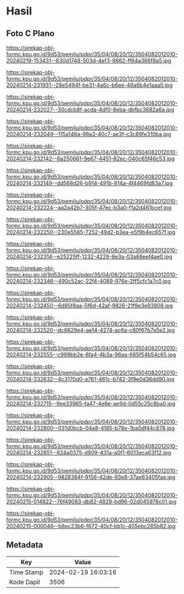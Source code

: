 # Hasil

## Foto C Plano

https://sirekap-obj-formc.kpu.go.id/9d53/pemilu/pdpr/35/04/08/20/12/3504082012010-20240219-153431--630d1748-503d-4ef3-9862-ff64a366f8a5.jpg

https://sirekap-obj-formc.kpu.go.id/9d53/pemilu/pdpr/35/04/08/20/12/3504082012010-20240214-231931--28e5494f-be31-4a6c-b6ee-46a6b4e1aaa0.jpg

https://sirekap-obj-formc.kpu.go.id/9d53/pemilu/pdpr/35/04/08/20/12/3504082012010-20240214-232027--30cdcb8f-acda-4df0-8eba-dbfbc3682a6a.jpg

https://sirekap-obj-formc.kpu.go.id/9d53/pemilu/pdpr/35/04/08/20/12/3504082012010-20240214-232049--115a146a-99a3-40c7-ae3f-c3c89fe310ba.jpg

https://sirekap-obj-formc.kpu.go.id/9d53/pemilu/pdpr/35/04/08/20/12/3504082012010-20240214-232142--6a250661-9e67-4451-82ec-040c65f46c53.jpg

https://sirekap-obj-formc.kpu.go.id/9d53/pemilu/pdpr/35/04/08/20/12/3504082012010-20240214-232149--dd568d26-b914-491b-814a-4f4469fd83a7.jpg

https://sirekap-obj-formc.kpu.go.id/9d53/pemilu/pdpr/35/04/08/20/12/3504082012010-20240214-232224--aa2a42b7-305f-47ec-b3a0-f1a2d461bcef.jpg

https://sirekap-obj-formc.kpu.go.id/9d53/pemilu/pdpr/35/04/08/20/12/3504082012010-20240214-232250--230e5565-7252-49d2-b3ea-e5f9b4ec657f.jpg

https://sirekap-obj-formc.kpu.go.id/9d53/pemilu/pdpr/35/04/08/20/12/3504082012010-20240214-232314--e25225ff-1232-4229-8e3a-03a68eef4ae0.jpg

https://sirekap-obj-formc.kpu.go.id/9d53/pemilu/pdpr/35/04/08/20/12/3504082012010-20240214-232346--490c52ac-22f4-4089-976e-2ff5cfc1a7c0.jpg

https://sirekap-obj-formc.kpu.go.id/9d53/pemilu/pdpr/35/04/08/20/12/3504082012010-20240214-232450--6d85f8aa-5f6d-42af-9826-21f9e3e93908.jpg

https://sirekap-obj-formc.kpu.go.id/9d53/pemilu/pdpr/35/04/08/20/12/3504082012010-20240214-232520--dc6629e4-ae14-4274-ac6a-c80f67b7a5e2.jpg

https://sirekap-obj-formc.kpu.go.id/9d53/pemilu/pdpr/35/04/08/20/12/3504082012010-20240214-232555--c999bb2e-6fa4-4b3a-96aa-665f54b54c65.jpg

https://sirekap-obj-formc.kpu.go.id/9d53/pemilu/pdpr/35/04/08/20/12/3504082012010-20240214-232632--4c3170d0-a761-461c-b742-3f9e0d36dd90.jpg

https://sirekap-obj-formc.kpu.go.id/9d53/pemilu/pdpr/35/04/08/20/12/3504082012010-20240214-232715--9ee33965-fa47-4e6e-ae9d-0d55c25c8ba0.jpg

https://sirekap-obj-formc.kpu.go.id/9d53/pemilu/pdpr/35/04/08/20/12/3504082012010-20240214-232800--031d0bcb-04a8-4185-b78e-1ba0df44c878.jpg

https://sirekap-obj-formc.kpu.go.id/9d53/pemilu/pdpr/35/04/08/20/12/3504082012010-20240214-232851--824a0375-d909-431a-a0f1-6013eca63f12.jpg

https://sirekap-obj-formc.kpu.go.id/9d53/pemilu/pdpr/35/04/08/20/12/3504082012010-20240214-232905--9828384f-9156-42de-93e8-37ae63405fae.jpg

https://sirekap-obj-formc.kpu.go.id/9d53/pemilu/pdpr/35/04/08/20/12/3504082012010-20240215-014822--76f49083-db82-4829-bd96-02d045978c01.jpg

https://sirekap-obj-formc.kpu.go.id/9d53/pemilu/pdpr/35/04/08/20/12/3504082012010-20240215-000046--b8ec23b6-f672-40cf-bb1c-405ebc265b82.jpg


## Metadata

| Key        | Value               |
| ---------- | ------------------- |
| Time Stamp | 2024-02-19 16:03:16 |
| Kode Dapil | 3506                |



